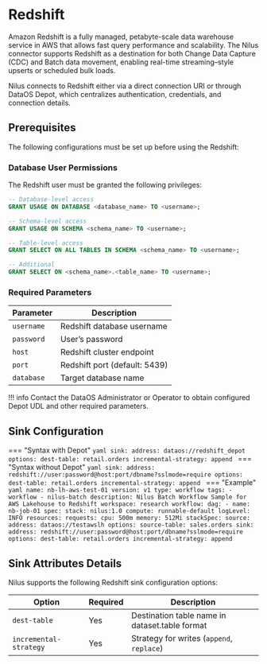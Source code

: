 # Redshift

Amazon Redshift is a fully managed, petabyte-scale data warehouse service in AWS that allows fast query performance and scalability. The Nilus connector supports Redshift as a destination for both Change Data Capture (CDC) and Batch data movement, enabling real-time streaming–style upserts or scheduled bulk loads.

Nilus connects to Redshift either via a direct connection URI or through DataOS Depot, which centralizes authentication, credentials, and connection details.

## Prerequisites

The following configurations must be set up before using the Redshift:

### **Database User Permissions**

The Redshift user must be granted the following privileges:

```sql
-- Database-level access
GRANT USAGE ON DATABASE <database_name> TO <username>;

-- Schema-level access
GRANT USAGE ON SCHEMA <schema_name> TO <username>;

-- Table-level access
GRANT SELECT ON ALL TABLES IN SCHEMA <schema_name> TO <username>;

-- Additional
GRANT SELECT ON <schema_name>.<table_name> TO <username>;
```

### **Required Parameters**

| Parameter  | Description                   |
| ---------- | ----------------------------- |
| `username` | Redshift database username    |
| `password` | User’s password               |
| `host`     | Redshift cluster endpoint     |
| `port`     | Redshift port (default: 5439) |
| `database` | Target database name          |

!!! info
    Contact the DataOS Administrator or Operator to obtain configured Depot UDL and other required parameters.


## Sink Configuration

=== "Syntax with Depot"
    ```yaml
    sink:
      address: dataos://redshift_depot
      options:
        dest-table: retail.orders
        incremental-strategy: append
    ```
=== "Syntax without Depot"
    ```yaml
    sink:
      address: redshift://user:password@host:port/dbname?sslmode=require
      options:
        dest-table: retail.orders
        incremental-strategy: append
    ```
=== "Example"
    ```yaml
    name: nb-lh-aws-test-01
    version: v1
    type: workflow
    tags:
        - workflow
        - nilus-batch
    description: Nilus Batch Workflow Sample for AWS Lakehouse to Redshift
    workspace: research
    workflow:
      dag:
        - name: nb-job-01
          spec:
            stack: nilus:1.0
            compute: runnable-default
            logLevel: INFO
            resources:
              requests:
                cpu: 500m
                memory: 512Mi
            stackSpec:
              source:
                address: dataos://testawslh
                options:
                  source-table: sales.orders
              sink:
                address: redshift://user:password@host:port/dbname?sslmode=require
                options:
                  dest-table: retail.orders
                  incremental-strategy: append
    ```

## Sink Attributes Details

Nilus supports the following Redshift sink configuration options:

| Option                 | Required | Description                                    |
| ---------------------- | -------- | ---------------------------------------------- |
| `dest-table`           | Yes      | Destination table name in dataset.table format |
| `incremental-strategy` | Yes      | Strategy for writes (`append`, `replace`)      |



